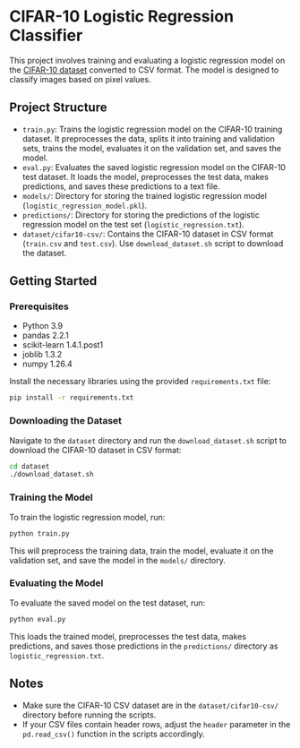 # CIFAR-10 Logistic Regression Classifier

This project involves training and evaluating a logistic regression model on the [CIFAR-10 dataset](https://www.kaggle.com/datasets/fedesoriano/cifar10-python-in-csv/) converted to CSV format. The model is designed to classify images based on pixel values.

## Project Structure

- `train.py`: Trains the logistic regression model on the CIFAR-10 training dataset. It preprocesses the data, splits it into training and validation sets, trains the model, evaluates it on the validation set, and saves the model.
- `eval.py`: Evaluates the saved logistic regression model on the CIFAR-10 test dataset. It loads the model, preprocesses the test data, makes predictions, and saves these predictions to a text file.
- `models/`: Directory for storing the trained logistic regression model (`logistic_regression_model.pkl`).
- `predictions/`: Directory for storing the predictions of the logistic regression model on the test set (`logistic_regression.txt`).
- `dataset/cifar10-csv/`: Contains the CIFAR-10 dataset in CSV format (`train.csv` and `test.csv`). Use `download_dataset.sh` script to download the dataset.

## Getting Started

### Prerequisites

- Python 3.9
- pandas 2.2.1
- scikit-learn 1.4.1.post1
- joblib 1.3.2
- numpy 1.26.4

Install the necessary libraries using the provided `requirements.txt` file:

```bash
pip install -r requirements.txt
```

### Downloading the Dataset

Navigate to the `dataset` directory and run the `download_dataset.sh` script to download the CIFAR-10 dataset in CSV format:

```bash
cd dataset
./download_dataset.sh
```

### Training the Model

To train the logistic regression model, run:

```bash
python train.py
```

This will preprocess the training data, train the model, evaluate it on the validation set, and save the model in the `models/` directory.

### Evaluating the Model

To evaluate the saved model on the test dataset, run:

```bash
python eval.py
```

This loads the trained model, preprocesses the test data, makes predictions, and saves those predictions in the `predictions/` directory as `logistic_regression.txt`.

## Notes

- Make sure the CIFAR-10 CSV dataset are in the `dataset/cifar10-csv/` directory before running the scripts.
- If your CSV files contain header rows, adjust the `header` parameter in the `pd.read_csv()` function in the scripts accordingly.
